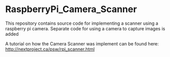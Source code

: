 # RaspberryPi_Camera_Scanner
This repository contains source code for implementing a scanner using a raspberry pi camera. Separate code for using a camera to capture images is added 

A tutorial on how the Camera Scanner was implement can be found here: http://nextproject.ca/psw/rpi_scanner.html
